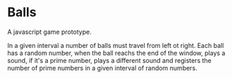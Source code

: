 # Balls

A javascript game prototype.

In a given interval a number of balls must travel from left ot right.
Each ball has a random number, when the ball reachs the end of the window,
plays a sound, if it's a prime number, plays a different sound 
and registers the number of prime numbers in a given
interval of random numbers.

